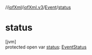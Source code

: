 //[iofXml](../../../index.md)/[iofXml.v3](../index.md)/[Event](index.md)/[status](status.md)

# status

[jvm]\
protected open var [status](status.md): [EventStatus](../-event-status/index.md)

